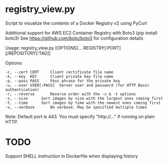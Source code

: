 # registry_view.py
Script to visualize the contents of a Docker Registry v2 using PyCurl

Additional support for AWS EC2 Container Registry with Boto3 (pip install boto3)
See https://github.com/boto/boto3 for configuration details

Usage: registry_view.py [OPTIONS]... REGISTRY[:PORT][/REPOSITORY[:TAG]]

Options:

	-c, --cert CERT		Client certificate file name
	-k, --key  KEY		Client private key file name
	-p, --pass PASS		Pass phrase for the private key
	-u, --user USER[:PASS]	Server user and password (for HTTP Basic authentication)
	-r, --reverse		Reverse order with the -s & -t options
	-s, --size		Sort images by size with the largest ones coming first
	-t, --time 		Sort images by time with the newest ones coming first
	-v, --verbose		Be verbose. May be specified multiple times

Note: Default port is 443. You must specify "http://..." if running on plain HTTP.

# TODO

Support SHELL instruction in Dockerfile when displaying history
